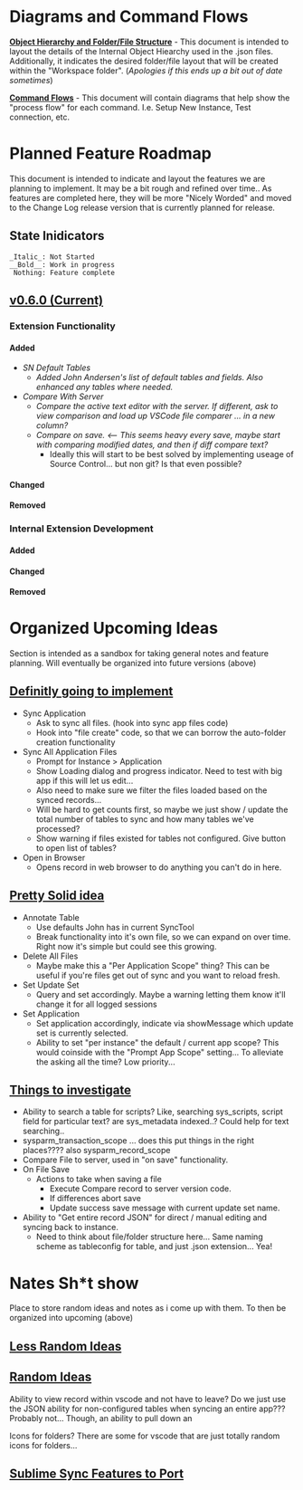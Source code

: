 # Diagrams and Command Flows

[__Object Hierarchy and Folder/File Structure__](https://www.lucidchart.com/invitations/accept/9311c598-a1ee-47b5-86a4-6a88d12fd003) - This document is intended to layout the details of the Internal Object Hiearchy used in the .json files. Additionally, it indicates the desired folder/file layout that will be created within the "Workspace folder". (_Apologies if this ends up a bit out of date sometimes_)

[__Command Flows__]() - This document will contain diagrams that help show the "process flow" for each command. I.e. Setup New Instance, Test connection, etc.

# Planned Feature Roadmap
This document is intended to indicate and layout the features we are planning to implement. It may be a bit rough and refined over time.. As features are completed here, they will be more "Nicely Worded" and moved to the Change Log release version that is currently planned for release.

## State Inidicators
    _Italic_: Not Started
    __Bold__: Work in progress
     Nothing: Feature complete

## [v0.6.0 (Current)]()

### Extension Functionality
#### Added
- _SN Default Tables_
    - _Added John Andersen's list of default tables and fields. Also enhanced any tables where needed._
- _Compare With Server_
    - _Compare the active text editor with the server. If different, ask to view comparison and load up VSCode file comparer ... in a new column?_
    - _Compare on save. <-- This seems heavy every save, maybe start with comparing modified dates, and then if diff compare text?_
        - Ideally this will start to be best solved by implementing useage of Source Control... but non git? Is that even possible?
        
#### Changed

#### Removed


### Internal Extension Development

#### Added

#### Changed

#### Removed



Organized Upcoming Ideas
==================================================================================
Section is intended as a sandbox for taking general notes and feature planning. Will eventually be organized into future versions (above)

## [Definitly going to implement]()

- Sync Application
    - Ask to sync all files. (hook into sync app files code) 
    - Hook into "file create" code, so that we can borrow the auto-folder creation functionality
- Sync All Application Files
    - Prompt for Instance > Application
    - Show Loading dialog and progress indicator. Need to test with big app if this will let us edit...
    - Also need to make sure we filter the files loaded based on the synced records... 
    - Will be hard to get counts first, so maybe we just show / update the total number of tables to sync and how many tables we've processed? 
    - Show warning if files existed for tables not configured. Give button to open list of tables?
- Open in Browser 
    - Opens record in web browser to do anything you can't do in here. 
    

## [Pretty Solid idea]()
- Annotate Table
    - Use defaults John has in current SyncTool
    - Break functionality into it's own file, so we can expand on over time. Right now it's simple but could see this growing. 
- Delete All Files
    - Maybe make this a "Per Application Scope" thing? This can be useful if you're files get out of sync and you want to reload fresh.
- Set Update Set
    - Query and set accordingly. Maybe a warning letting them know it'll change it for all logged sessions
- Set Application
    - Set application accordingly, indicate via showMessage which update set is currently selected. 
    - Ability to set "per instance" the default / current app scope? This would coinside with the "Prompt App Scope" setting... To alleviate the asking all the time? Low priority...


## [Things to investigate]()
- Ability to search a table for scripts? Like, searching sys_scripts, script field for particular text? are sys_metadata indexed..? Could help for text searching..
- sysparm_transaction_scope  ... does this put things in the right places???? also sysparm_record_scope
- Compare File to server, used in "on save" functionality. 
- On File Save
    - Actions to take when saving a file
        - Execute Compare record to server version code. 
        - If differences abort save
        - Update success save message with current update set name.
- Ability to "Get entire record JSON" for direct / manual editing and syncing back to instance. 
    - Need to think about file/folder structure here... Same naming scheme as tableconfig for table, and just .json extension... Yea!


Nates Sh*t show
==================================================================================
Place to store random ideas and notes as i come up with them. To then be organized into upcoming (above)

## [Less Random Ideas]()

## [Random Ideas]()
Ability to view record within vscode and not have to leave? 
Do we just use the JSON ability for non-configured tables when syncing an entire app??? Probably not... 
Though, an ability to pull down an 

Icons for folders? There are some for vscode that are just totally random icons for folders... 


## [Sublime Sync Features to Port]()
